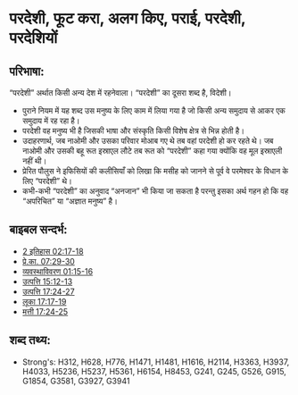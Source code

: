 # परदेशी, फूट करा, अलग किए, पराई, परदेशी, परदेशियों #

## परिभाषा: ##

“परदेशी” अर्थात किसी अन्य देश में रहनेवाला। “परदेशी” का दूसरा शब्द है, विदेशी। 

* पुराने नियम में यह शब्द उस मनुष्य के लिए काम में लिया गया है जो किसी अन्य समुदाय से आकर एक समुदाय में रह रहा है।
* परदेशी वह मनुष्य भी है जिसकी भाषा और संस्कृति किसी विशेष क्षेत्र से भिन्न होती है।
* उदाहरणार्थ, जब नाओमी और उसका परिवार मोआब गए थे तब वहां परदेशी हो कर रहते थे। जब नाओमी और उसकी बहू रूत इस्राएल लौटे तब रूत को “परदेशी” कहा गया क्योंकि वह मूल इस्राएली नहीं थी।
* प्रेरित पौलुस ने इफिसियों की कलीसियाँ को लिखा कि मसीह को जानने से पूर्व वे परमेश्वर के विधान के लिए “परदेशी” थे।
* कभी-कभी “परदेशी” का अनुवाद “अनजान” भी किया जा सकता है परन्तु इसका अर्थ गहन हो कि वह “अपरिचित” या “अज्ञात मनुष्य” है।

## बाइबल सन्दर्भ: ##

* [2 इतिहास 02:17-18](rc://en/tn/help/2ch/02/17)
* [प्रे.का. 07:29-30](rc://en/tn/help/act/07/29)
* [व्यवस्थाविवरण 01:15-16](rc://en/tn/help/deu/01/15)
* [उत्पत्ति 15:12-13](rc://en/tn/help/gen/15/12)
* [उत्पत्ति 17:24-27](rc://en/tn/help/gen/17/24)
* [लूका 17:17-19](rc://en/tn/help/luk/17/17)
* [मत्ती 17:24-25](rc://en/tn/help/mat/17/24)

## शब्द तथ्य: ##

* Strong's: H312, H628, H776, H1471, H1481, H1616, H2114, H3363, H3937, H4033, H5236, H5237, H5361, H6154, H8453, G241, G245, G526, G915, G1854, G3581, G3927, G3941
